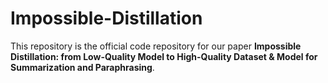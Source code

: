 # Impossible-Distillation

This repository is the official code repository for our paper **Impossible Distillation: from Low-Quality Model to High-Quality Dataset & Model for Summarization and Paraphrasing**.
